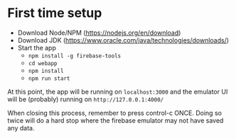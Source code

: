 # First time setup

* Download Node/NPM (https://nodejs.org/en/download)
* Download JDK (https://www.oracle.com/java/technologies/downloads/)
* Start the app
    * `npm install -g firebase-tools`
    * `cd webapp`
    * `npm install`
    * `npm run start`

At this point, the app will be running on `localhost:3000` and the emulator UI will be (probably) running on `http://127.0.0.1:4000/`

When closing this process, remember to press control-c ONCE.  Doing so twice will do a hard stop where the firebase emulator may not have saved any data.
